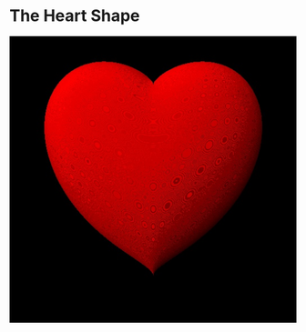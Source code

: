 # The Heart Shape


![Mandelbrot](https://raw.githubusercontent.com/tooyoungtoosimplesometimesnaive/drawing_playground/master/heart_shape/heart_shape.jpg "heart shape")

